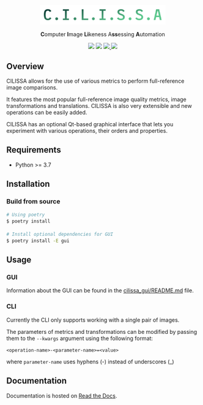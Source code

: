 <p align="center">
    <img src="docs/_static/logo.png" width="328">
</p>
<p align="center">
    <strong>C</strong>omputer <strong>I</strong>mage <strong>Li</strong>keness A<strong>ss</strong>essing <strong>A</strong>utomation
</p>
<p align="center">
    <!-- Badges -->
    <img src="https://github.com/exler/CILISSA/actions/workflows/quality.yml/badge.svg">
    <img src="https://github.com/exler/CILISSA/actions/workflows/tests.yml/badge.svg">
    <a href="https://codecov.io/gh/exler/CILISSA">
        <img src="https://codecov.io/gh/exler/CILISSA/branch/main/graph/badge.svg?token=Dixb5buMQr"/>
    </a>
    <a href="https://cilissa.readthedocs.io/en/latest/">
        <img src="https://img.shields.io/readthedocs/cilissa">
    </a>    
</p>

## Overview

CILISSA allows for the use of various metrics to perform full-reference image comparisons.

It features the most popular full-reference image quality metrics, image transformations and translations. 
CILISSA is also very extensible and new operations can be easily added.

CILISSA has an optional Qt-based graphical interface that lets you experiment with various operations, their orders and properties.

## Requirements

* Python >= 3.7

## Installation
### Build from source

```bash
# Using poetry
$ poetry install

# Install optional dependencies for GUI
$ poetry install -E gui
```

## Usage

### GUI

Information about the GUI can be found in the [cilissa_gui/README.md](cilissa_gui/README.md) file.

### CLI

Currently the CLI only supports working with a single pair of images.

The parameters of metrics and transformations can be modified by passing them to the `--kwargs` argument using the following format:
```
<operation-name>-<parameter-name>=<value>
``` 
where `parameter-name` uses hyphens (-) instead of underscores (_)

## Documentation

Documentation is hosted on [Read the Docs](https://cilissa.readthedocs.io/).
